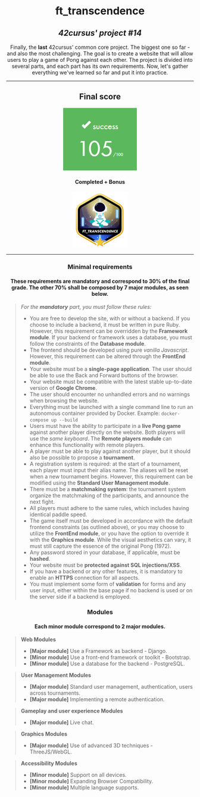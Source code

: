 <h1 align=center>
	<b>ft_transcendence</b>
</h1>

<h2 align=center>
	 <i>42cursus' project #14</i>
</h2>

<p align=center>
	Finally, the <strong>last</strong> 42cursus' common core project. The biggest one so far - and also the most challenging. The goal is to create a website that will allow users to play a game of Pong against each other. The project is divided into several parts, and each part has its own requirements. Now, let's gather everything we've learned so far and put it into practice. 


---
<div align=center>
<h2>
	Final score
</h2>
<img src="https://github.com/caroldaniel/caroldaniel-utils/blob/40915cb92b2edc1c3aafe46059398ac60b0d8b3c/ft_transcendence_grade.png" alt="cado-car's 42Project Score"/>
<h4>Completed + Bonus</h4>
<img src="https://github.com/caroldaniel/caroldaniel-utils/blob/40915cb92b2edc1c3aafe46059398ac60b0d8b3c/ft_transcendencem.png" alt="cado-car's 42Project Badge"/>
</div>

---

<h3 align=center>
Minimal requirements
</h3>
<h4 align=center> 
These requirements are mandatory and correspond to 30% of the final grade. The other 70% shall be composed by 7 major modules, as seen below.
</h4>

> <i> For the <b>mandatory</b> part, you must follow these rules: </i>
> - You are free to develop the site, with or without a backend. If you choose to include a backend, it must be written in pure Ruby. However, this requirement can be overridden by the **Framework module**. If your backend or framework uses a database, you must follow the constraints of the **Database module**.
> - The frontend should be developed using pure *vanilla Javascript*. However, this requirement can be altered through the **FrontEnd module**.
> - Your website must be a **single-page application**. The user should be able to use the Back and Forward buttons of the browser.
> - Your website must be compatible with the latest stable up-to-date version of **Google Chrome**.
> - The user should encounter no unhandled errors and no warnings when browsing the website.
> - Everything must be launched with a single command line to run an autonomous container provided by Docker. Example: `docker-compose up --build`
> - Users must have the ability to participate in a **live Pong game** against another player directly on the website. Both players will use the *same keyboard*. The **Remote players module** can enhance this functionality with remote players.
> - A player must be able to play against another player, but it should also be possible to propose a **tournament**.
> - A registration system is required: at the start of a tournament, each player must input their alias name. The aliases will be reset when a new tournament begins. However, this requirement can be modified using the **Standard User Management module**.
> - There must be a **matchmaking system**: the tournament system organize the matchmaking of the participants, and announce the next fight.
> - All players must adhere to the same rules, which includes having identical paddle speed.
> - The game itself must be developed in accordance with the default frontend constraints (as outlined above), or you may choose to utilize the **FrontEnd module**, or you have the option to override it with the **Graphics module**. While the visual aesthetics can vary, it must still capture the essence of the original Pong (1972).
> - Any password stored in your database, if applicable, must be **hashed**.
> - Your website must be **protected against SQL injections/XSS**.
> - If you have a backend or any other features, it is mandatory to enable an **HTTPS** connection for all aspects.
> - You must implement some form of **validation** for forms and any user input, either within the base page if no backend is used or on the server side if a backend is employed.

<h3 align=center>
Modules
</h3>
<h4 align=center> 
Each minor module correspond to 2 major modules.
</h4>

> **Web Modules**
> - **[Major module]** Use a Framework as backend - Django.
> - **[Minor module]** Use a front-end framework or toolkit - Bootstrap.
> - **[Minor module]** Use a database for the backend - PostgreSQL.

> **User Management Modules**
> - **[Major module]** Standard user management, authentication, users across tournaments.
> - **[Major module]** Implementing a remote authentication.

> **Gameplay and user experience Modules**
> - **[Major module]** Live chat.

> **Graphics Modules**
> - **[Major module]** Use of advanced 3D techniques - ThreeJS/WebGL.

> **Accessibility Modules**
> - **[Minor module]** Support on all devices.
> - **[Minor module]** Expanding Browser Compatibility.
> - **[Minor module]** Multiple language supports.